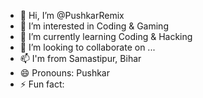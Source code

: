 - 👋 Hi, I’m @PushkarRemix
- 👀 I’m interested in Coding & Gaming
- 🌱 I’m currently learning Coding & Hacking
- 💞️ I’m looking to collaborate on ...
- 📫 I'm from Samastipur, Bihar
- 😄 Pronouns: Pushkar
- ⚡ Fun fact:

<!---
PushkarRemix/PushkarRemix is a ✨ special ✨ repository because its `README.md` (this file) appears on your GitHub profile.
You can click the Preview link to take a look at your changes.
--->
